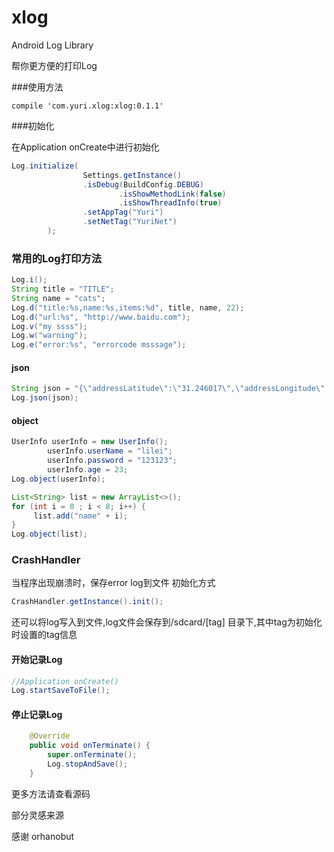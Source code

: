 # xlog
Android Log Library

帮你更方便的打印Log

###使用方法
```grovvy
compile 'com.yuri.xlog:xlog:0.1.1'
```

###初始化

在Application onCreate中进行初始化

```java
Log.initialize(
                Settings.getInstance()
                .isDebug(BuildConfig.DEBUG)
                        .isShowMethodLink(false)
                        .isShowThreadInfo(true)
                .setAppTag("Yuri")
                .setNetTag("YuriNet")
        );
```

### 常用的Log打印方法
```java
Log.i();
String title = "TITLE";
String name = "cats";
Log.d("title:%s,name:%s,items:%d", title, name, 22);
Log.d("url:%s", "http://www.baidu.com");
Log.v("my ssss");
Log.w("warning");
Log.e("error:%s", "errorcode msssage");
```
#### json

```java
String json = "{\"addressLatitude\":\"31.246017\",\"addressLongitude\":\"121.609757\",\"city\":\"上海市\",\"province\":\"上海市\",\"header\":{\"clientVersion\":\"1.0.01\",\"requestTime\":1464845832926,\"serviceVersion\":\"1.0\",\"sourceID\":\"1000\",\"userToken\":\"24a4012f-d0de-44f7-9a21-24b62de13f9d\"}}";
Log.json(json);
```

#### object

```java
UserInfo userInfo = new UserInfo();
        userInfo.userName = "lilei";
        userInfo.password = "123123";
        userInfo.age = 23;
Log.object(userInfo);

List<String> list = new ArrayList<>();
for (int i = 0 ; i < 8; i++) {
     list.add("name" + i);
}
Log.object(list);
```

### CrashHandler
当程序出现崩溃时，保存error log到文件
初始化方式
```java
CrashHandler.getInstance().init();
```

还可以将log写入到文件,log文件会保存到/sdcard/[tag] 目录下,其中tag为初始化时设置的tag信息
#### 开始记录Log
```java
//Application onCreate()
Log.startSaveToFile();
```

#### 停止记录Log
```java
    @Override
    public void onTerminate() {
        super.onTerminate();
        Log.stopAndSave();
    }
```
更多方法请查看源码

部分灵感来源

感谢 orhanobut
